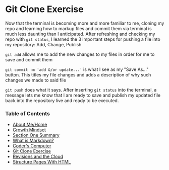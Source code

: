 # Git Clone Exercise

Now that the terminal is becoming more and more familiar to me, cloning my repo and learning how to markup files and commit them via terminal is much less daunting than I anticipated. After refreshing and checking my repo with `git status`, I learned the 3 important steps for pushing a file into my repository: Add, Change, Publish

`git add` allows me to add the new changes to my files in order for me to save and commit them

`git commit -m 'add &/or update...'` is what I see as my "Save As..." button. This titles my file changes and adds a description of why such changes we made to said file

`git push` does what it says. After inserting `git status` into the terminal, a message lets me know that I am ready to save and publish my updated file back into the repository live and ready to be executed.

### Table of Contents
- [About Me/Home](README.md)
- [Growth Mindset](GROWTH_MINDSET.md)
- [Section One Summary](/SectionOne.md)
- [What is Markdown?](/LEARNING_MARKDOWN.md)
- [Coder's Computer](CODERS_COMPUTER.md)
- [Git Clone Exercise](GIT_CLONE.md)
- [Revisions and the Cloud](REVISIONS_AND_THE_CLOUD.md)
- [Structure Pages With HTML](STRUCTURE_PAGES_WITH_HTML.md)
